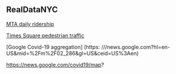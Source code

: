## RealDataNYC
[MTA daily ridership](https://new.mta.info./coronavirus/ridership)

[Times Square pedestrian traffic](https://timessquarenyc.org/do-business/market-research-data/pedestrian-counts) 

[Google Covid-19 aggregation]  (https: ///news.google.com?hl=en-US&mid=%2Fm%2F02_286&gl=US&ceid=US%3Aen)


https://news.google.com/covid19/map?
